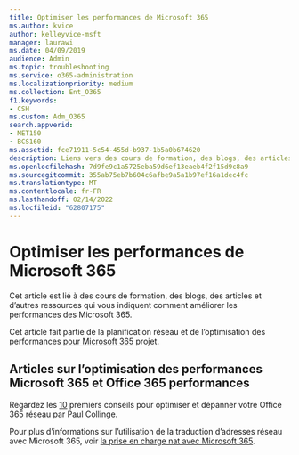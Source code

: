 ```yaml
---
title: Optimiser les performances de Microsoft 365
ms.author: kvice
author: kelleyvice-msft
manager: laurawi
ms.date: 04/09/2019
audience: Admin
ms.topic: troubleshooting
ms.service: o365-administration
ms.localizationpriority: medium
ms.collection: Ent_O365
f1.keywords:
- CSH
ms.custom: Adm_O365
search.appverid:
- MET150
- BCS160
ms.assetid: fce71911-5c54-455d-b937-1b5a0b674620
description: Liens vers des cours de formation, des blogs, des articles et d’autres ressources qui vous indiquent comment améliorer les performances des Microsoft 365.
ms.openlocfilehash: 7d9fe9c1a5725eba59d6ef13eaeb4f2f15d9c8a9
ms.sourcegitcommit: 355ab75eb7b604c6afbe9a5a1b97ef16a1dec4fc
ms.translationtype: MT
ms.contentlocale: fr-FR
ms.lasthandoff: 02/14/2022
ms.locfileid: "62807175"
---
```

# <a name="tune-microsoft-365-performance"></a>Optimiser les performances de Microsoft 365

Cet article est lié à des cours de formation, des blogs, des articles et d’autres ressources qui vous indiquent comment améliorer les performances des Microsoft 365.
  
Cet article fait partie de la planification réseau et de l’optimisation des performances [pour Microsoft 365](./network-planning-and-performance.md) projet.

## <a name="articles-about-fine-tuning-microsoft-365-and-office-365-performance"></a>Articles sur l’optimisation des performances Microsoft 365 et Office 365 performances

Regardez les [10](/archive/blogs/onthewire/top-10-tips-for-optimising-troubleshooting-your-office-365-network-connectivity) premiers conseils pour optimiser et dépanner votre Office 365 réseau par Paul Collinge.
  
Pour plus d’informations sur l’utilisation de la traduction d’adresses réseau avec Microsoft 365, voir [la prise en charge nat avec Microsoft 365](nat-support-with-microsoft-365.md).
